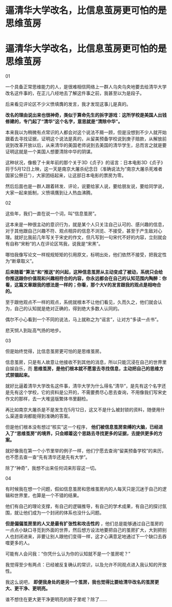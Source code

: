# 逼清华大学改名，比信息茧房更可怕的是思维茧房

# 逼清华大学改名，比信息茧房更可怕的是思维茧房

01

一个具备正常思维能力的人，是很难相信网络上一群人乌央乌央地要去给清华大学改名这件事的，在正儿八经地去了解这件事之前，我甚至以为是段子。

后来看见评论区不少义愤填膺的发言，我才发现这事儿是真的。

**改名的理由说出来也很神奇，类似于算命先生的拆字游戏：这所学校是美国人出钱修建的，专门起了“清华”这个名字，意思就是“清除中华”。**

本来我以为稍微有点常识的人都会对这个说法不屑一顾，但是没想到不少人就开始跟着去寻找证据，证明这个说法是真的，从留美预备学校说到庚子赔款，从解放前说到改革开放以后，从来清华的美国老师说到去美国的清华学生，总而言之就是要证明这就是一个美国人想要清除中华的阴谋。

这种状况，像极了十来年前的那个关于3D《贞子》的谣言：日本电影3D《贞子》将于5月12日上映，这一天是南京大屠杀纪念日（准确说法为“南京大屠杀死难者国家公祭日”），大家团结起来，让这部日本电影的票房为零。

然后后面也是一群人跟着转发、评论，说要给家人说，要给朋友说，要给同学说，大家一起来抵制，义愤填膺到让人热血沸腾。

02

这些年，我们一直在说一个词，叫“信息茧房”。

这本来是一种很主动的意识行为，就是某个人只关注自己认可的、感兴趣的信息，对于其他跟自己兴趣不符、观点相异的信息不浏览、不接受，甚至于产生敌对心理。就好比我前几年写关于宋史的作文，但凡写到一句宋代不好的内容，立刻就会有自称“宋粉”的人在评论区骂我，说我是“宋黑”。

哪怕我像写论文一样规规矩矩的引用原文，标明出处，他们依然不接受，把我定性为“断章取义”。

**后来随着“算法”和“推送”的兴起，这种信息茧房从主动变成了被动，系统只会给你推送跟你价值观和兴趣相符合的内容，你永远都会在自己的认知范围内陶醉：你看，这篇文章跟我的想法是一样的；你看，那个大V的发言跟我的观点是相吻合的。**

至于跟他观点不一样的观点，系统就根本不让他们看见，久而久之，他们就会认为，自己的认知就是绝对正确的，得到绝大多数人认同的。

偶尔不小心看到一个不同的说法，马上就称之为“谣言”，让对方“多读一点书”。

悲天悯人到趾高气扬的地步。

03

但是始终觉得，比信息茧房更可怕的是思维茧房。

信息茧房，只是有人故意让他接收不到其他的消息，所以只能沉浸在自己的世界里自娱自乐，而
**思维茧房，是他们根本就不愿意去寻找信息，主动把自己的思维方式禁锢起来。**

就好比逼着清华大学改名这件事，清华大学为什么得名“清华”，是先有这个名字还是先有这个学校，它的资料是公开的，不需要费尽心思去查询，不用像我们写宋史作文的那样，去一大堆竖版繁体书里翻检。

再比如南京大屠杀是不是发生在5月12日，这又不是什么被封锁的资料，随便用什么渠道查询都能得到准确的答案。

但是他们根本没有想过“核实”这一个程序，
**他们被信息茧房束缚的大脑，已经进入了“思维茧房”的境界，只会顺着这个思路去寻找更多的证据，去提供更多的方案。**

就好像我在第一个小节里举的例子一样，他们宁愿去查询“留美预备学校”的来历，也不愿去查一查“先有清华还是先有大学”。

除了“神奇”，我想不出来任何词来形容这一切。

04

有时候我在想一个问题，假如信息茧房和思维茧房内的人每天只是沉迷于自己的逻辑和世界里，也算是一个不错的结果。

他们有自己的理论支撑，有自己的逻辑推导，有自己的学术成果，有自己的探讨氛围，就让他们成为一个封闭的体系也没什么问题。

**但是偏偏茧房里的人又是最有扩张性和攻击性的**
，他们总是能够通过自己茧房的一点点小缺口寻觅到外面的世界，然后想方设法地要把自己的茧房扩大，大到把别人也封闭进来，非要让别人跟他们变得一样，这才心满意足地通过下一个缺口去吞噬更多的人。

可能有人会问我：“你凭什么认为你的认知就不是一个茧房呢？”

我觉得至少有两点：已经被反复确认的常识，以及允许不同观点进入我认知的开放性。

我这么说吧， **即便我身处的是另一个茧房，我也觉得比要给清华改名的茧房更大、更干净、更明亮。**

谁不想住在更大更干净更明亮的房子里呢？除了……

